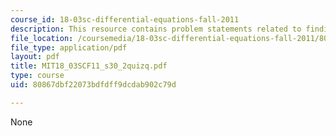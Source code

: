 ```yaml
---
course_id: 18-03sc-differential-equations-fall-2011
description: This resource contains problem statements related to finding p(D).
file_location: /coursemedia/18-03sc-differential-equations-fall-2011/80867dbf22073bdfdff9dcdab902c79d_MIT18_03SCF11_s30_2quizq.pdf
file_type: application/pdf
layout: pdf
title: MIT18_03SCF11_s30_2quizq.pdf
type: course
uid: 80867dbf22073bdfdff9dcdab902c79d

---
```

None